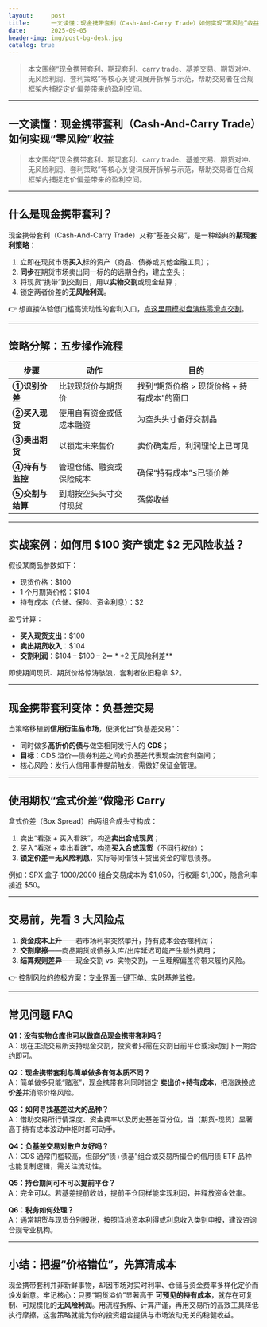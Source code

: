 ```yaml
---
layout:     post
title:      一文读懂：现金携带套利（Cash-And-Carry Trade）如何实现“零风险”收益
date:       2025-09-05
header-img: img/post-bg-desk.jpg
catalog: true
---
```


> 本文围绕“现金携带套利、期现套利、carry trade、基差交易、期货对冲、无风险利润、套利策略”等核心关键词展开拆解与示范，帮助交易者在合规框架内捕捉定价偏差带来的盈利空间。

---

## 一文读懂：现金携带套利（Cash-And-Carry Trade）如何实现“零风险”收益
> 本文围绕“现金携带套利、期现套利、carry trade、基差交易、期货对冲、无风险利润、套利策略”等核心关键词展开拆解与示范，帮助交易者在合规框架内捕捉定价偏差带来的盈利空间。

---

## 什么是现金携带套利？
现金携带套利（Cash-And-Carry Trade）又称“基差交易”，是一种经典的**期现套利策略**：  
1. 立即在现货市场**买入**标的资产（商品、债券或其他金融工具）；  
2. **同步**在期货市场卖出同一标的的远期合约，建立空头；  
3. 将现货“携带”到交割日，用以**实物交割**或现金结算；  
4. 锁定两者价差的**无风险利润**。  

👉 想直接体验低门槛高流动性的套利入口，[点这里用模拟盘演练零滑点交割](https://okxdog.com/)。

---

## 策略分解：五步操作流程
| 步骤 | 动作 | 目的 |
|------|------|------|
| **①识别价差** | 比较现货价与期货价 | 找到“期货价格 > 现货价格 + 持有成本”的窗口 |
| **②买入现货** | 使用自有资金或低成本融资 | 为空头头寸备好交割品 |
| **③卖出期货** | 以锁定未来售价 | 卖价确定后，利润理论上已可见 |
| **④持有与监控** | 管理仓储、融资或保险成本 | 确保“持有成本”≤已锁价差 |
| **⑤交割与结算** | 到期按空头头寸交付现货 | 落袋收益 |

---

## 实战案例：如何用 $100 资产锁定 $2 无风险收益？
假设某商品参数如下：  
- 现货价格：$100  
- 1 个月期货价格：$104  
- 持有成本（仓储、保险、资金利息）：$2  

盈亏计算：  
- **买入现货支出**：$100  
- **卖出期货收入**：$104  
- **交割利润**：$104 – $100 – $2 ＝ **$2 无风险利差**  

即使期间现货、期货价格惊涛骇浪，套利者依旧稳拿 $2。  

---

## 现金携带套利变体：负基差交易
当策略移植到**信用衍生品市场**，便演化出“负基差交易”：  
- 同时做多**高折价的债**与做空相同发行人的 **CDS**；  
- **目标**：CDS 溢价—债券利差之间的负基差代表现金流套利空间；  
- 核心风险：发行人信用事件提前触发，需做好保证金管理。  

---

## 使用期权“盒式价差”做隐形 Carry
盒式价差（Box Spread）由两组合成头寸构成：  
1. 卖出“看涨 + 买入看跌”，构造**卖出合成现货**；  
2. 买入“看涨 + 卖出看跌”，构造**买入合成现货**（不同行权价）；  
3. **锁定价差＝无风险利息**，实际等同借钱＋贷出资金的零息债券。  

例如：SPX 盒子 1000/2000 组合交易成本为 $1,050，行权距 $1,000，隐含利率接近 $50。  

---

## 交易前，先看 3 大风险点
1. **资金成本上升**——若市场利率突然攀升，持有成本会吞噬利润；  
2. **交割摩擦**——商品期货或债券入库/出库延迟可能产生额外费用；  
3. **结算规则差异**——现金交割 vs. 实物交割，一旦理解偏差将带来履约风险。  

👉 控制风险的终极方案：[专业界面一键下单、实时基差监控](https://okxdog.com/)。

---

## 常见问题 FAQ

**Q1：没有实物仓库也可以做商品现金携带套利吗？**  
A：现在主流交易所支持现金交割，投资者只需在交割日前平仓或滚动到下一期合约即可。

**Q2：现金携带套利与简单做多有何本质不同？**  
A：简单做多只能“赌涨”，现金携带套利同时锁定 **卖出价+持有成本**，把涨跌换成**价差**并消除价格风险。

**Q3：如何寻找基差过大的品种？**  
A：借助交易所行情深度、资金费率以及历史基差百分位，当（期货-现货）显著高于持有成本波动中枢时即可动手。

**Q4：负基差交易对散户友好吗？**  
A：CDS 通常门槛较高，但部分“债+债基”组合或交易所撮合的信用债 ETF 品种也能复制逻辑，需关注流动性。

**Q5：持仓期间可不可以提前平仓？**  
A：完全可以。若基差提前收敛，提前平仓同样能实现利润，并释放资金效率。

**Q6：税务如何处理？**  
A：通常期货与现货分别报税，按照当地资本利得或利息收入类别申报，建议咨询合规专业机构。

---

## 小结：把握“价格错位”，先算清成本
现金携带套利并非新鲜事物，却因市场对实时利率、仓储与资金费率多样化定价而焕发新意。牢记核心：只要“期货溢价”显著高于 **可预见的持有成本**，就存在可复制、可规模化的**无风险利润**。用流程拆解、计算严谨，再用交易所的高效工具降低执行摩擦，这套策略就能为你的投资组合提供与市场波动无关的稳健收益。
